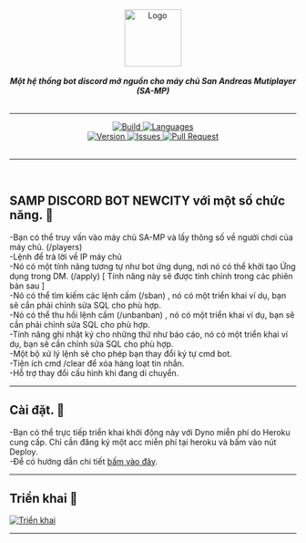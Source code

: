 <div align="center">
<img src="https://i.imgur.com/MkFud1l.png" align="center" alt="Logo" height="100">
<br>
<br>
<strong><i>Một hệ thống bot discord mở nguồn cho máy chủ San Andreas Mutiplayer (SA-MP)</i></strong>
<br>
<br>
<hr>



<a href="https://www.facebook.com/ru.brian1108/">
    <img src="https://img.shields.io/travis/com/abhaysv/SAMP-Discord-Bot-Dumbledore.svg?style=for-the-badge" alt="Build">
</a>

<a href="https://www.facebook.com/ru.brian1108/">
    <img src="https://img.shields.io/github/languages/top/abhaysv/SAMP-Discord-Bot-Dumbledore.svg?colorB=f0db4f&style=for-the-badge" alt="Languages">
</a>

<br>

<a href="https://www.facebook.com/ru.brian1108/">
    <img src="https://img.shields.io/github/package-json/v/abhaysv/SAMP-Discord-Bot-Dumbledore.svg?colorB=Orange&style=for-the-badge" alt="Version">
</a>

<a href="https://www.facebook.com/ru.brian1108//issues">
    <img src="https://img.shields.io/github/issues/abhaysv/SAMP-Discord-Bot-Dumbledore.svg?style=for-the-badge&colorB=37f149" alt="Issues">
</a>

<a href="https://www.facebook.com/ru.brian1108//pulls">
    <img src="https://img.shields.io/github/issues-pr/abhaysv/SAMP-Discord-Bot-Dumbledore.svg?style=for-the-badge&colorB=37f149" alt="Pull Request">
</a>

<br>
<br>
</div>
<hr>
<br>


## SAMP DISCORD BOT NEWCITY với một số chức năng. 📍
-Bạn có thể truy vấn vào máy chủ SA-MP và lấy thông số về người chơi của máy chủ. (/players)<br />
-Lệnh để trả lời về IP máy chủ<br />
-Nó có một tính năng tương tự như bot ứng dụng, nơi nó có thể khởi tạo Ứng dụng trong DM. (/apply) [ Tính năng này sẽ được tinh chỉnh trong các phiên bản sau ]<br />
-Nó có thể tìm kiếm các lệnh cấm (/sban) , nó có một triển khai ví dụ, bạn sẽ cần phải chỉnh sửa SQL cho phù hợp.<br />
-Nó có thể thu hồi lệnh cấm (/unbanban) , nó có một triển khai ví dụ, bạn sẽ cần phải chỉnh sửa SQL cho phù hợp.<br />
-Tính năng ghi nhật ký cho những thứ như báo cáo, nó có một triển khai ví dụ, bạn sẽ cần chỉnh sửa SQL cho phù hợp.<br />
-Một bộ xử lý lệnh sẽ cho phép bạn thay đổi ký tự cmd bot.<br />
-Tiện ích cmd /clear để xóa hàng loạt tin nhắn.<br />
-Hỗ trợ thay đổi cấu hình khi đang di chuyển.

---
## Cài đặt. 📝
-Bạn có thể trực tiếp triển khai khởi động này với Dyno miễn phí do Heroku cung cấp. Chỉ cần đăng ký một acc miễn phí tại heroku và bấm vào nút Deploy.<br />
-Để có hướng dẫn chi tiết [bấm vào đây](https://www.facebook.com/ru.brian1108//wiki).

---

## Triển khai 📝
[![Triển khai](https://www.herokucdn.com/deploy/button.svg)](https://heroku.com/deploy)

---





